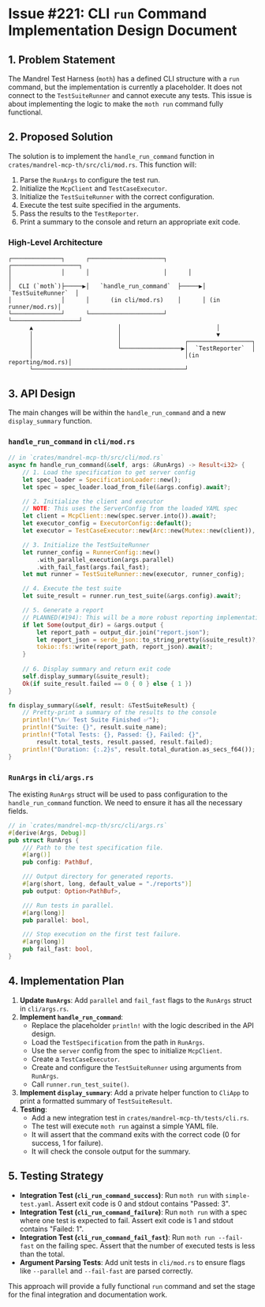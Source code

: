 # Issue #221: CLI `run` Command Implementation Design Document

## 1. Problem Statement

The Mandrel Test Harness (`moth`) has a defined CLI structure with a `run` command, but the implementation is currently a placeholder. It does not connect to the `TestSuiteRunner` and cannot execute any tests. This issue is about implementing the logic to make the `moth run` command fully functional.

## 2. Proposed Solution

The solution is to implement the `handle_run_command` function in `crates/mandrel-mcp-th/src/cli/mod.rs`. This function will:
1.  Parse the `RunArgs` to configure the test run.
2.  Initialize the `McpClient` and `TestCaseExecutor`.
3.  Initialize the `TestSuiteRunner` with the correct configuration.
4.  Execute the test suite specified in the arguments.
5.  Pass the results to the `TestReporter`.
6.  Print a summary to the console and return an appropriate exit code.

### High-Level Architecture

```
┌──────────────┐      ┌─────────────────────┐      ┌───────────────────┐
│              │      │                     │      │                   │
│  CLI (`moth`)├─────▶│   `handle_run_command`  ├─────▶│  `TestSuiteRunner`  │
│              │      │      (in cli/mod.rs)    │      │ (in runner/mod.rs)│
└──────────────┘      └─────────────────────┘      └───────────────────┘
      ▲                        │                           │
      │                        │                           ▼
      │                        │                  ┌──────────────────┐
      │                        └─────────────────▶│  `TestReporter`  │
      │                                           │(in reporting/mod.rs)│
      └───────────────────────────────────────────┘
```

## 3. API Design

The main changes will be within the `handle_run_command` and a new `display_summary` function.

### `handle_run_command` in `cli/mod.rs`
```rust
// in `crates/mandrel-mcp-th/src/cli/mod.rs`
async fn handle_run_command(&self, args: &RunArgs) -> Result<i32> {
    // 1. Load the specification to get server config
    let spec_loader = SpecificationLoader::new();
    let spec = spec_loader.load_from_file(&args.config).await?;

    // 2. Initialize the client and executor
    // NOTE: This uses the ServerConfig from the loaded YAML spec
    let client = McpClient::new(spec.server.into()).await?;
    let executor_config = ExecutorConfig::default();
    let executor = TestCaseExecutor::new(Arc::new(Mutex::new(client)), executor_config);

    // 3. Initialize the TestSuiteRunner
    let runner_config = RunnerConfig::new()
        .with_parallel_execution(args.parallel)
        .with_fail_fast(args.fail_fast);
    let mut runner = TestSuiteRunner::new(executor, runner_config);

    // 4. Execute the test suite
    let suite_result = runner.run_test_suite(&args.config).await?;

    // 5. Generate a report
    // PLANNED(#194): This will be a more robust reporting implementation
    if let Some(output_dir) = &args.output {
        let report_path = output_dir.join("report.json");
        let report_json = serde_json::to_string_pretty(&suite_result)?;
        tokio::fs::write(report_path, report_json).await?;
    }
    
    // 6. Display summary and return exit code
    self.display_summary(&suite_result);
    Ok(if suite_result.failed == 0 { 0 } else { 1 })
}

fn display_summary(&self, result: &TestSuiteResult) {
    // Pretty-print a summary of the results to the console
    println!("\n✅ Test Suite Finished ✅");
    println!("Suite: {}", result.suite_name);
    println!("Total Tests: {}, Passed: {}, Failed: {}", 
        result.total_tests, result.passed, result.failed);
    println!("Duration: {:.2}s", result.total_duration.as_secs_f64());
}
```

### `RunArgs` in `cli/args.rs`
The existing `RunArgs` struct will be used to pass configuration to the `handle_run_command` function. We need to ensure it has all the necessary fields.

```rust
// in `crates/mandrel-mcp-th/src/cli/args.rs`
#[derive(Args, Debug)]
pub struct RunArgs {
    /// Path to the test specification file.
    #[arg()]
    pub config: PathBuf,

    /// Output directory for generated reports.
    #[arg(short, long, default_value = "./reports")]
    pub output: Option<PathBuf>,

    /// Run tests in parallel.
    #[arg(long)]
    pub parallel: bool,

    /// Stop execution on the first test failure.
    #[arg(long)]
    pub fail_fast: bool,
}
```

## 4. Implementation Plan

1.  **Update `RunArgs`**: Add `parallel` and `fail_fast` flags to the `RunArgs` struct in `cli/args.rs`.
2.  **Implement `handle_run_command`**:
    *   Replace the placeholder `println!` with the logic described in the API design.
    *   Load the `TestSpecification` from the path in `RunArgs`.
    *   Use the `server` config from the spec to initialize `McpClient`.
    *   Create a `TestCaseExecutor`.
    *   Create and configure the `TestSuiteRunner` using arguments from `RunArgs`.
    *   Call `runner.run_test_suite()`.
3.  **Implement `display_summary`**: Add a private helper function to `CliApp` to print a formatted summary of `TestSuiteResult`.
4.  **Testing**:
    *   Add a new integration test in `crates/mandrel-mcp-th/tests/cli.rs`.
    *   The test will execute `moth run` against a simple YAML file.
    *   It will assert that the command exits with the correct code (0 for success, 1 for failure).
    *   It will check the console output for the summary.

## 5. Testing Strategy

*   **Integration Test (`cli_run_command_success`)**: Run `moth run` with `simple-test.yaml`. Assert exit code is 0 and stdout contains "Passed: 3".
*   **Integration Test (`cli_run_command_failure`)**: Run `moth run` with a spec where one test is expected to fail. Assert exit code is 1 and stdout contains "Failed: 1".
*   **Integration Test (`cli_run_command_fail_fast`)**: Run `moth run --fail-fast` on the failing spec. Assert that the number of executed tests is less than the total.
*   **Argument Parsing Tests**: Add unit tests in `cli/mod.rs` to ensure flags like `--parallel` and `--fail-fast` are parsed correctly.

This approach will provide a fully functional `run` command and set the stage for the final integration and documentation work. 